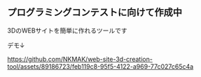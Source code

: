 ## プログラミングコンテストに向けて作成中

 3DのWEBサイトを簡単に作れるツールです

デモ↓

https://github.com/NKMAK/web-site-3d-creation-tool/assets/89186723/feb119c8-95f5-4122-a969-77c027c65c4a

